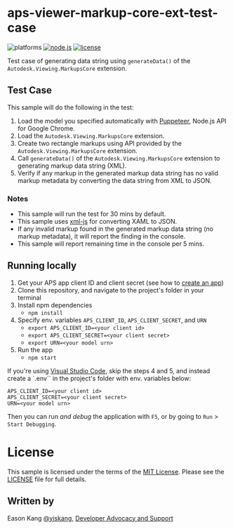 # aps-viewer-markup-core-ext-test-case

![platforms](https://img.shields.io/badge/platform-windows%20%7C%20osx%20%7C%20linux-lightgray.svg)
[![node.js](https://img.shields.io/badge/Node.js-18.16-blue.svg)](https://nodejs.org)
[![license](https://img.shields.io/:license-mit-green.svg)](https://opensource.org/licenses/MIT)

Test case of generating data string using `generateData()` of the `Autodesk.Viewing.MarkupsCore` extension.

## Test Case

This sample will do the following in the test:

1. Load the model you specified automatically with [Puppeteer](https://pptr.dev/), Node.js API for Google Chrome.
2. Load the `Autodesk.Viewing.MarkupsCore` extension.
3. Create two rectangle markups using API provided by the `Autodesk.Viewing.MarkupsCore` extension.
4. Call `generateData()` of the `Autodesk.Viewing.MarkupsCore` extension to generating markup data string (XML).
5. Verify if any markup in the generated markup data string has no valid markup metadata by converting the data string from XML to JSON.

### Notes

- This sample will run the test for 30 mins by default.
- This sample uses [xml-js](https://www.npmjs.com/package/xml-js) for converting XAML to JSON.
- If any invalid markup found in the generated markup data string (no markup metadata), it will report the finding in the console.
- This sample will report remaining time in the console per 5 mins.

## Running locally

1. Get your APS app client ID and client secret (see how to [create an app](https://aps.autodesk.com/en/docs/oauth/v2/tutorials/create-app))
2. Clone this repository, and navigate to the project's folder in your terminal
3. Install npm dependencies
    - `npm install`
4. Specify env. variables `APS_CLIENT_ID`, `APS_CLIENT_SECRET`, and `URN`
    - `export APS_CLIENT_ID=<your client id>`
    - `export APS_CLIENT_SECRET=<your client secret>`
    - `export URN=<your model urn>`
5. Run the app
    - `npm start`

If you're using [Visual Studio Code](https://code.visualstudio.com), skip the steps 4 and 5,
and instead create a `.env`` in the project's folder with env. variables below:

```
APS_CLIENT_ID=<your client id>
APS_CLIENT_SECRET=<your client secret>
URN=<your model urn>
```

Then you can run _and debug_ the application with `F5`, or by going to `Run` > `Start Debugging`.

# License

This sample is licensed under the terms of the [MIT License](http://opensource.org/licenses/MIT).
Please see the [LICENSE](LICENSE) file for full details.

## Written by

Eason Kang [@yiskang](https://twitter.com/yiskang), [Developer Advocacy and Support](http://aps.autodesk.com)